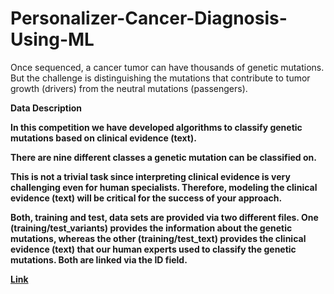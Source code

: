 # Personalizer-Cancer-Diagnosis-Using-ML

Once sequenced, a cancer tumor can have thousands of genetic mutations. But the challenge is distinguishing the mutations that contribute to tumor growth (drivers) from the neutral mutations (passengers). 

<b>Data Description<b>

In this competition we have developed algorithms to classify genetic mutations based on clinical evidence (text).

There are nine different classes a genetic mutation can be classified on.

This is not a trivial task since interpreting clinical evidence is very challenging even for human specialists. Therefore, modeling the clinical evidence (text) will be critical for the success of your approach.

Both, training and test, data sets are provided via two different files. One (training/test_variants) provides the information about the genetic mutations, whereas the other (training/test_text) provides the clinical evidence (text) that our human experts used to classify the genetic mutations. Both are linked via the ID field.
  
[Link](https://www.kaggle.com/c/msk-redefining-cancer-treatment/overview)
